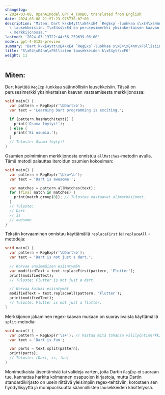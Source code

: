 ```yaml
---
changelog:
- 2024-03-08, OpenAIModel.GPT_4_TURBO, translated from English
date: 2024-03-08 21:57:23.975736-07:00
description: "Miten: Dart k\xE4ytt\xE4\xE4 `RegExp`-luokkaa s\xE4\xE4nn\xF6llisiin\
  \ lausekkeisiin. T\xE4ss\xE4 on perusesimerkki yksinkertaisen kaavan vastaamisesta\
  \ merkkijonossa."
lastmod: '2024-03-13T22:44:56.259639-06:00'
model: gpt-4-0125-preview
summary: "Dart k\xE4ytt\xE4\xE4 `RegExp`-luokkaa s\xE4\xE4nn\xF6llisiin lausekkeisiin."
title: "S\xE4\xE4nn\xF6llisten lausekkeiden k\xE4ytt\xF6"
weight: 11
---
```


## Miten:
Dart käyttää `RegExp`-luokkaa säännöllisiin lausekkeisiin. Tässä on perusesimerkki yksinkertaisen kaavan vastaamisesta merkkijonossa:

```dart
void main() {
  var pattern = RegExp(r'\bDart\b');
  var text = 'Learning Dart programming is exciting.';

  if (pattern.hasMatch(text)) {
    print('Osuma löytyi!');
  } else {
    print('Ei osumia.');
  }
  // Tuloste: Osuma löytyi!
}
```

Osumien poimiminen merkkijonosta onnistuu `allMatches`-metodin avulla. Tämä metodi palauttaa iteroidun osumien kokoelman:

```dart
void main() {
  var pattern = RegExp(r'\b\w+\b');
  var text = 'Dart is awesome!';

  var matches = pattern.allMatches(text);
  for (final match in matches) {
    print(match.group(0)); // Tulostaa vastaavat alimerkkijonot.
  }
  // Tuloste:
  // Dart
  // is
  // awesome
}
```

Tekstin korvaaminen onnistuu käyttämällä `replaceFirst` tai `replaceAll` -metodeja:

```dart
void main() {
  var pattern = RegExp(r'\bDart\b');
  var text = 'Dart is not just a dart.';
  
  // Korvaa ensimmäisen esiintymän
  var modifiedText = text.replaceFirst(pattern, 'Flutter');
  print(modifiedText); 
  // Tuloste: Flutter is not just a dart.

  // Korvaa kaikki esiintymät
  modifiedText = text.replaceAll(pattern, 'Flutter');
  print(modifiedText);
  // Tuloste: Flutter is not just a flutter.
}
```

Merkkijonon jakaminen regex-kaavan mukaan on suoraviivaista käyttämällä `split`-metodia:

```dart
void main() {
  var pattern = RegExp(r'\s+'); // Vastaa mitä tahansa välilyöntimerkkiä
  var text = 'Dart is fun';

  var parts = text.split(pattern);
  print(parts); 
  // Tuloste: [Dart, is, fun]
}
```

Monimutkaisia jäsentämisiä tai valideja varten, joita Dartin `RegExp` ei suoraan tue, kannattaa harkita kolmannen osapuolen kirjastoja, mutta Dartin standardikirjasto on usein riittävä yleisimpiin regex-tehtäviin, korostaen sen hyödyllisyyttä ja monipuolisuutta säännöllisten lausekkeiden käsittelyssä.

